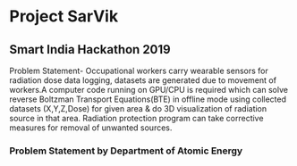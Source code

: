 # Project SarVik

## Smart India Hackathon 2019
Problem Statement-
Occupational workers carry wearable sensors for radiation dose data logging, datasets are generated due to movement of workers.A computer code running on GPU/CPU is required which can solve reverse Boltzman Transport Equations(BTE) in offline mode using collected datasets (X,Y,Z,Dose) for given area & do 3D visualization of radiation source in that area. 
Radiation protection program can take corrective measures for removal of unwanted sources.

### Problem Statement by Department of Atomic Energy

